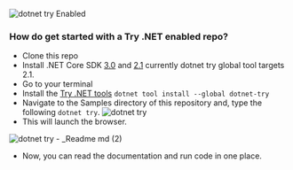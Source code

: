 ![dotnet try Enabled](https://img.shields.io/badge/Try_.NET-Enabled-501078.svg)

### How do get started with a Try .NET enabled repo?
- Clone this repo
- Install .NET Core SDK [3.0](https://dotnet.microsoft.com/download/dotnet-core/3.0) and [2.1](https://dotnet.microsoft.com/download/dotnet-core/2.1) currently dotnet try global tool targets 2.1. 
- Go to your terminal 
- Install the [Try .NET tools](https://www.nuget.org/packages/dotnet-try/)
`dotnet tool install --global dotnet-try`
- Navigate to the Samples directory of this repository and, type the following  `dotnet try`.
![dotnet try](https://user-images.githubusercontent.com/2546640/57164943-ab35f080-6dc3-11e9-8230-ee521e00e428.gif)
- This will launch the browser.

![dotnet try -  _Readme md (2)](https://user-images.githubusercontent.com/2546640/57165217-737b7880-6dc4-11e9-8b4e-0e70966ac03d.gif)

- Now, you can read the documentation and run code in one place.
